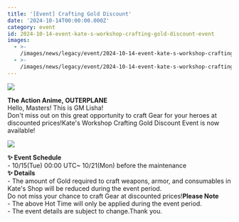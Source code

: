 ```yaml
---
title: '[Event] Crafting Gold Discount'
date: '2024-10-14T00:00:00.000Z'
category: event
id: 2024-10-14-event-kate-s-workshop-crafting-gold-discount-event
images:
  - >-
    /images/news/legacy/event/2024-10-14-event-kate-s-workshop-crafting-gold-discount-event/349332a5293c43db99d10f0eb42edfad.webp
  - >-
    /images/news/legacy/event/2024-10-14-event-kate-s-workshop-crafting-gold-discount-event/283e87a9935245558246f7157757f8be.webp
---
```


![](/images/news/legacy/event/2024-10-14-event-kate-s-workshop-crafting-gold-discount-event/349332a5293c43db99d10f0eb42edfad.webp)  

**The Action Anime, OUTERPLANE**  
Hello, Masters! This is GM Lisha!  
Don't miss out on this great opportunity to craft Gear for your heroes at discounted prices!Kate's Workshop Crafting Gold Discount Event is now available!

![](/images/news/legacy/event/2024-10-14-event-kate-s-workshop-crafting-gold-discount-event/283e87a9935245558246f7157757f8be.webp)  
  

**✨ Event Schedule**  
\- 10/15(Tue) 00:00 UTC~ 10/21(Mon) before the maintenance  
**✨ Details**  
\- The amount of Gold required to craft weapons, armor, and consumables in Kate's Shop will be reduced during the event period.  
Do not miss your chance to craft Gear at discounted prices!**Please Note**  
\- The above Hot Time will only be applied during the event period.  
\- The event details are subject to change.Thank you.
